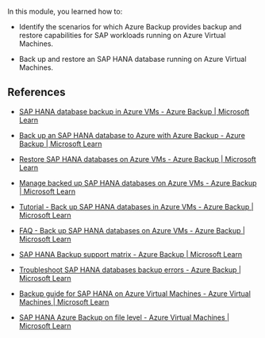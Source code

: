 

In this module, you learned how to:

- Identify the scenarios for which Azure Backup provides backup and restore capabilities for SAP workloads running on Azure Virtual Machines.

- Back up and restore an SAP HANA database running on Azure Virtual Machines.

## References

- [SAP HANA database backup in Azure VMs - Azure Backup | Microsoft Learn](/azure/backup/sap-hana-database-about)

- [Back up an SAP HANA database to Azure with Azure Backup - Azure Backup | Microsoft Learn](/azure/backup/backup-azure-sap-hana-database)

- [Restore SAP HANA databases on Azure VMs - Azure Backup | Microsoft Learn](/azure/backup/sap-hana-database-restore)

- [Manage backed up SAP HANA databases on Azure VMs - Azure Backup | Microsoft Learn](/azure/backup/sap-hana-database-manage)

- [Tutorial - Back up SAP HANA databases in Azure VMs - Azure Backup | Microsoft Learn](/azure/backup/tutorial-backup-sap-hana-db)

- [FAQ - Back up SAP HANA databases on Azure VMs - Azure Backup | Microsoft Learn](/azure/backup/sap-hana-faq-backup-azure-vm)

- [SAP HANA Backup support matrix - Azure Backup | Microsoft Learn](/azure/backup/sap-hana-backup-support-matrix)

- [Troubleshoot SAP HANA databases backup errors - Azure Backup | Microsoft Learn](/azure/backup/backup-azure-sap-hana-database-troubleshoot)

- [Backup guide for SAP HANA on Azure Virtual Machines - Azure Virtual Machines | Microsoft Learn](/azure/virtual-machines/workloads/sap/sap-hana-backup-guide)

- [SAP HANA Azure Backup on file level - Azure Virtual Machines | Microsoft Learn](/azure/virtual-machines/workloads/sap/sap-hana-backup-file-level)
